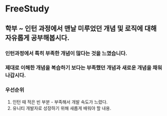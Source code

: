 # FreeStudy
## 학부 ~ 인턴 과정에서 맨날 미루었던 개념 및 로직에 대해 자유롭게 공부해봅시다.

### 인턴과정에서 특히 부족한 개념이 많다는 것을 느꼈습니다. 
### 제대로 이해한 개념을 복습하기 보다는 부족했던 개념과 새로운 개념을 채워나갑시다.

### 우선순위
1) 인턴 때 적은 빈 부분 - 부족해서 개발 속도가 느렸다.
2) 유니티 개발자로 성장하기 위해 새롭게 배워야 할 내용.

